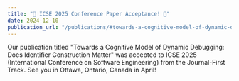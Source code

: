 ```yaml
---
title: "🎉 ICSE 2025 Conference Paper Acceptance! 🎉"
date: 2024-12-10
publication_url: "/publications/#towards-a-cognitive-model-of-dynamic-debugging-does-identifier-construction-matter"
---
```


Our publication titled "Towards a Cognitive Model of Dynamic Debugging: Does Identifier Construction Matter" was accepted to ICSE 2025 (International Conference on Software Engineering) from the Journal-First Track. See you in Ottawa, Ontario, Canada in April!
<!-- 
What happens inside your brain when you are debugging software? How does your brain activity change based on your level of programming experience, your native language, or your reading ability? We found out! Our publication using medical imaging (fNIRS) exploring the behavioral and neural distinctions of software debugging was accepted to Transactions on Software Engineering. -->
